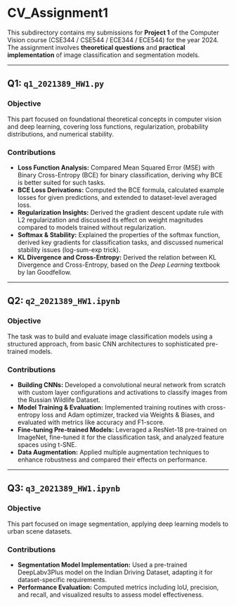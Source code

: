 # CV_Assignment1

This subdirectory contains my submissions for **Project 1** of the Computer Vision course (CSE344 / CSE544 / ECE344 / ECE544) for the year 2024.  
The assignment involves **theoretical questions** and **practical implementation** of image classification and segmentation models.

---

## Q1: `q1_2021389_HW1.py`

### Objective
This part focused on foundational theoretical concepts in computer vision and deep learning, covering loss functions, regularization, probability distributions, and numerical stability.

### Contributions
- **Loss Function Analysis:** Compared Mean Squared Error (MSE) with Binary Cross-Entropy (BCE) for binary classification, deriving why BCE is better suited for such tasks.  
- **BCE Loss Derivations:** Computed the BCE formula, calculated example losses for given predictions, and extended to dataset-level averaged loss.  
- **Regularization Insights:** Derived the gradient descent update rule with L2 regularization and discussed its effect on weight magnitudes compared to models trained without regularization.  
- **Softmax & Stability:** Explained the properties of the softmax function, derived key gradients for classification tasks, and discussed numerical stability issues (log-sum-exp trick).  
- **KL Divergence and Cross-Entropy:** Derived the relation between KL Divergence and Cross-Entropy, based on the *Deep Learning* textbook by Ian Goodfellow.  

---

## Q2: `q2_2021389_HW1.ipynb`

### Objective
The task was to build and evaluate image classification models using a structured approach, from basic CNN architectures to sophisticated pre-trained models.

### Contributions
- **Building CNNs:** Developed a convolutional neural network from scratch with custom layer configurations and activations to classify images from the Russian Wildlife Dataset.  
- **Model Training & Evaluation:** Implemented training routines with cross-entropy loss and Adam optimizer, tracked via Weights & Biases, and evaluated with metrics like accuracy and F1-score.  
- **Fine-tuning Pre-trained Models:** Leveraged a ResNet-18 pre-trained on ImageNet, fine-tuned it for the classification task, and analyzed feature spaces using t-SNE.  
- **Data Augmentation:** Applied multiple augmentation techniques to enhance robustness and compared their effects on performance.  

---

## Q3: `q3_2021389_HW1.ipynb`

### Objective
This part focused on image segmentation, applying deep learning models to urban scene datasets.

### Contributions
- **Segmentation Model Implementation:** Used a pre-trained DeepLabv3Plus model on the Indian Driving Dataset, adapting it for dataset-specific requirements.  
- **Performance Evaluation:** Computed metrics including IoU, precision, and recall, and visualized results to assess model effectiveness.  
